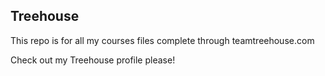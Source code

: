 ## Treehouse

This repo is for all my courses files complete through teamtreehouse.com

Check out my Treehouse profile please!